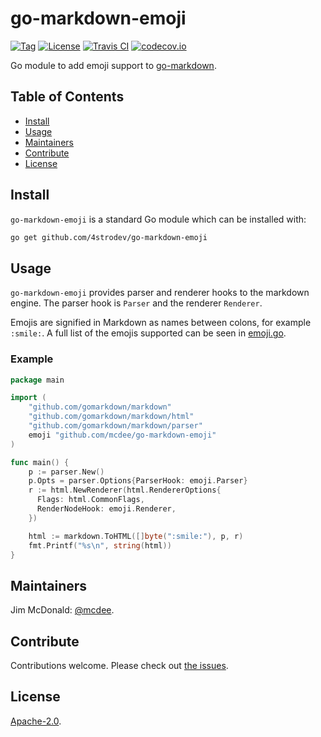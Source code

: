 # go-markdown-emoji

[![Tag](https://img.shields.io/github/tag/mcdee/go-markdown-emoji.svg)](https://github.com/mcdee/go-markdown-emoji/releases/)
[![License](https://img.shields.io/github/license/mcdee/go-markdown-emoji.svg)](LICENSE)
[![Travis CI](https://img.shields.io/travis/mcdee/go-markdown-emoji.svg)](https://travis-ci.org/mcdee/go-markdown-emoji)
[![codecov.io](https://img.shields.io/codecov/c/github/mcdee/go-markdown-emoji.svg)](https://codecov.io/github/mcdee/go-markdown-emoji)

Go module to add emoji support to [go-markdown](https://github.com/gomarkdown/markdown).


## Table of Contents

- [Install](#install)
- [Usage](#usage)
- [Maintainers](#maintainers)
- [Contribute](#contribute)
- [License](#license)

## Install

`go-markdown-emoji` is a standard Go module which can be installed with:

```sh
go get github.com/4strodev/go-markdown-emoji
```

## Usage

`go-markdown-emoji` provides parser and renderer hooks to the markdown engine.  The parser hook is `Parser` and the renderer `Renderer`.

Emojis are signified in Markdown as names between colons, for example `:smile:`.  A full list of the emojis supported can be seen in [emoji.go](https://github.com/mcdee/go-markdown-emoji/blob/master/emoji.go).

### Example

```go
package main

import (
    "github.com/gomarkdown/markdown"
    "github.com/gomarkdown/markdown/html"
    "github.com/gomarkdown/markdown/parser"
    emoji "github.com/mcdee/go-markdown-emoji"
)

func main() {
    p := parser.New()
    p.Opts = parser.Options{ParserHook: emoji.Parser}
    r := html.NewRenderer(html.RendererOptions{
      Flags: html.CommonFlags,
      RenderNodeHook: emoji.Renderer,
    })

    html := markdown.ToHTML([]byte(":smile:"), p, r)
    fmt.Printf("%s\n", string(html))
}
```

## Maintainers

Jim McDonald: [@mcdee](https://github.com/mcdee).

## Contribute

Contributions welcome. Please check out [the issues](https://github.com/4strodev/go-markdown-emoji/issues).

## License

[Apache-2.0](LICENSE).
